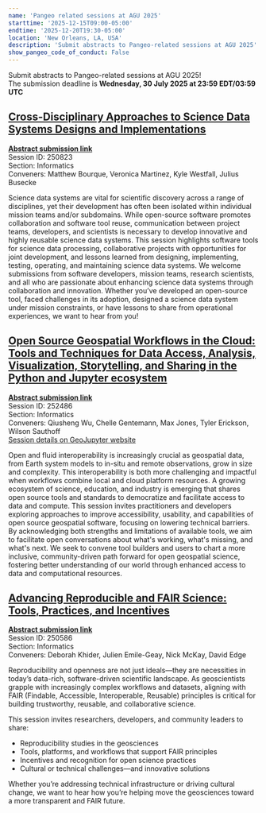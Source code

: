 ```yaml
---
name: 'Pangeo related sessions at AGU 2025'
starttime: '2025-12-15T09:00-05:00'
endtime: '2025-12-20T19:30-05:00'
location: 'New Orleans, LA, USA'
description: 'Submit abstracts to Pangeo-related sessions at AGU 2025'
show_pangeo_code_of_conduct: False
---
```


Submit abstracts to Pangeo-related sessions at AGU 2025!<br />
The submission deadline is **Wednesday, 30 July 2025 at 23:59 EDT/03:59 UTC**

## [Cross-Disciplinary Approaches to Science Data Systems Designs and Implementations](https://agu.confex.com/agu/agu25/prelim.cgi/Session/250823)

[**Abstract submission link**](https://agu.confex.com/agu/agu25/in/papers/index.cgi?sessionid=250823)<br />
Session ID: 250823<br />
Section: Informatics<br />
Conveners: Matthew Bourque, Veronica Martinez, Kyle Westfall, Julius Busecke<br />

Science data systems are vital for scientific discovery across a range of disciplines, yet their development has often been isolated within individual mission teams and/or subdomains. While open-source software promotes collaboration and software tool reuse, communication between project teams, developers, and scientists is necessary to develop innovative and highly reusable science data systems. This session highlights software tools for science data processing, collaborative projects with opportunities for joint development, and lessons learned from designing, implementing, testing, operating, and maintaining science data systems. We welcome submissions from software developers, mission teams, research scientists, and all who are passionate about enhancing science data systems through collaboration and innovation. Whether you’ve developed an open-source tool, faced challenges in its adoption, designed a science data system under mission constraints, or have lessons to share from operational experiences, we want to hear from you!

## [Open Source Geospatial Workflows in the Cloud: Tools and Techniques for Data Access, Analysis, Visualization, Storytelling, and Sharing in the Python and Jupyter ecosystem](https://agu.confex.com/agu/agu25/prelim.cgi/Session/252486)

[**Abstract submission link**](https://agu.confex.com/agu/agu25/in/papers/index.cgi?sessionid=252486)<br />
Session ID: 252486<br />
Section: Informatics<br />
Conveners: Qiusheng Wu, Chelle Gentemann, Max Jones, Tyler Erickson, Wilson Sauthoff<br />
[Session details on GeoJupyter website](https://events.geojupyter.org/conferences/2025-agu)

Open and fluid interoperability is increasingly crucial as geospatial data, from Earth system models to in-situ and remote observations, grow in size and complexity. This interoperability is both more challenging and impactful when workflows combine local and cloud platform resources. A growing ecosystem of science, education, and industry is emerging that shares open source tools and standards to democratize and facilitate access to data and compute. This session invites practitioners and developers exploring approaches to improve accessibility, usability, and capabilities of open source geospatial software, focusing on lowering technical barriers. By acknowledging both strengths and limitations of available tools, we aim to facilitate open conversations about what's working, what's missing, and what's next. We seek to convene tool builders and users to chart a more inclusive, community-driven path forward for open geospatial science, fostering better understanding of our world through enhanced access to data and computational resources.

## [Advancing Reproducible and FAIR Science: Tools, Practices, and Incentives](https://agu.confex.com/agu/agu25/prelim.cgi/Session/250586)

[**Abstract submission link**](https://agu.confex.com/agu/agu25/in/papers/index.cgi?sessionid=250586)<br />
Session ID: 250586<br />
Section: Informatics<br />
Conveners: Deborah Khider, Julien Emile-Geay, Nick McKay, David Edge<br />

Reproducibility and openness are not just ideals—they are necessities in today’s data-rich, software-driven scientific landscape. As geoscientists grapple with increasingly complex workflows and datasets, aligning with FAIR (Findable, Accessible, Interoperable, Reusable) principles is critical for building trustworthy, reusable, and collaborative science.

This session invites researchers, developers, and community leaders to share:

- Reproducibility studies in the geosciences
- Tools, platforms, and workflows that support FAIR principles
- Incentives and recognition for open science practices
- Cultural or technical challenges—and innovative solutions

Whether you’re addressing technical infrastructure or driving cultural change, we want to hear how you’re helping move the geosciences toward a more transparent and FAIR future.
